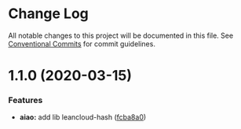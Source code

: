# Change Log

All notable changes to this project will be documented in this file. See [Conventional Commits](https://conventionalcommits.org) for commit guidelines.

# 1.1.0 (2020-03-15)

### Features

- **aiao:** add lib leancloud-hash ([fcba8a0](https://github.com/aiao-io/aiao/commit/fcba8a08ada67b9054f7adc6369a4bcc8a4c06a0))
